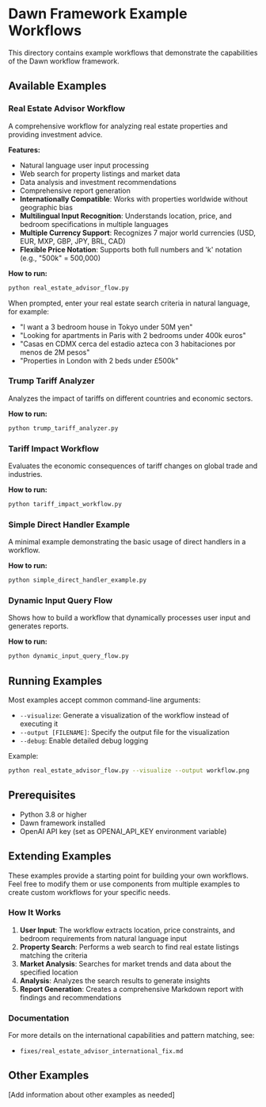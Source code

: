 # Dawn Framework Example Workflows

This directory contains example workflows that demonstrate the capabilities of the Dawn workflow framework.

## Available Examples

### Real Estate Advisor Workflow

A comprehensive workflow for analyzing real estate properties and providing investment advice.

**Features:**
- Natural language user input processing
- Web search for property listings and market data
- Data analysis and investment recommendations
- Comprehensive report generation
- **Internationally Compatible**: Works with properties worldwide without geographic bias
- **Multilingual Input Recognition**: Understands location, price, and bedroom specifications in multiple languages
- **Multiple Currency Support**: Recognizes 7 major world currencies (USD, EUR, MXP, GBP, JPY, BRL, CAD)
- **Flexible Price Notation**: Supports both full numbers and 'k' notation (e.g., "500k" = 500,000)

**How to run:**
```bash
python real_estate_advisor_flow.py
```

When prompted, enter your real estate search criteria in natural language, for example:
- "I want a 3 bedroom house in Tokyo under 50M yen"
- "Looking for apartments in Paris with 2 bedrooms under 400k euros"
- "Casas en CDMX cerca del estadio azteca con 3 habitaciones por menos de 2M pesos"
- "Properties in London with 2 beds under £500k"

### Trump Tariff Analyzer

Analyzes the impact of tariffs on different countries and economic sectors.

**How to run:**
```bash
python trump_tariff_analyzer.py
```

### Tariff Impact Workflow

Evaluates the economic consequences of tariff changes on global trade and industries.

**How to run:**
```bash
python tariff_impact_workflow.py
```

### Simple Direct Handler Example

A minimal example demonstrating the basic usage of direct handlers in a workflow.

**How to run:**
```bash
python simple_direct_handler_example.py
```

### Dynamic Input Query Flow

Shows how to build a workflow that dynamically processes user input and generates reports.

**How to run:**
```bash
python dynamic_input_query_flow.py
```

## Running Examples

Most examples accept common command-line arguments:

- `--visualize`: Generate a visualization of the workflow instead of executing it
- `--output [FILENAME]`: Specify the output file for the visualization
- `--debug`: Enable detailed debug logging

Example:
```bash
python real_estate_advisor_flow.py --visualize --output workflow.png
```

## Prerequisites

- Python 3.8 or higher
- Dawn framework installed
- OpenAI API key (set as OPENAI_API_KEY environment variable)

## Extending Examples

These examples provide a starting point for building your own workflows. Feel free to modify them or use components from multiple examples to create custom workflows for your specific needs.

### How It Works

1. **User Input**: The workflow extracts location, price constraints, and bedroom requirements from natural language input
2. **Property Search**: Performs a web search to find real estate listings matching the criteria
3. **Market Analysis**: Searches for market trends and data about the specified location
4. **Analysis**: Analyzes the search results to generate insights
5. **Report Generation**: Creates a comprehensive Markdown report with findings and recommendations

### Documentation

For more details on the international capabilities and pattern matching, see:
- `fixes/real_estate_advisor_international_fix.md`

## Other Examples

[Add information about other examples as needed] 